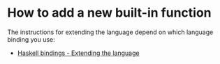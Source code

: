 # How to add a new built-in function

The instructions for extending the language depend on which language binding
you use:

* [Haskell bindings - Extending the language](https://hackage.haskell.org/package/dhall/docs/Dhall-Tutorial.html#g:23)
